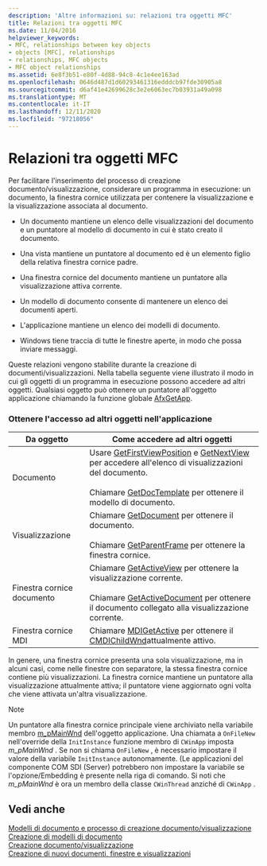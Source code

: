 ```yaml
---
description: 'Altre informazioni su: relazioni tra oggetti MFC'
title: Relazioni tra oggetti MFC
ms.date: 11/04/2016
helpviewer_keywords:
- MFC, relationships between key objects
- objects [MFC], relationships
- relationships, MFC objects
- MFC object relationships
ms.assetid: 6e8f3b51-e80f-4d88-94c8-4c1e4ee163ad
ms.openlocfilehash: 0646d487d1d60293461316edddcb97fde30905a8
ms.sourcegitcommit: d6af41e42699628c3e2e6063ec7b03931a49a098
ms.translationtype: MT
ms.contentlocale: it-IT
ms.lasthandoff: 12/11/2020
ms.locfileid: "97218056"
---
```

# <a name="relationships-among-mfc-objects"></a>Relazioni tra oggetti MFC

Per facilitare l'inserimento del processo di creazione documento/visualizzazione, considerare un programma in esecuzione: un documento, la finestra cornice utilizzata per contenere la visualizzazione e la visualizzazione associata al documento.

- Un documento mantiene un elenco delle visualizzazioni del documento e un puntatore al modello di documento in cui è stato creato il documento.

- Una vista mantiene un puntatore al documento ed è un elemento figlio della relativa finestra cornice padre.

- Una finestra cornice del documento mantiene un puntatore alla visualizzazione attiva corrente.

- Un modello di documento consente di mantenere un elenco dei documenti aperti.

- L'applicazione mantiene un elenco dei modelli di documento.

- Windows tiene traccia di tutte le finestre aperte, in modo che possa inviare messaggi.

Queste relazioni vengono stabilite durante la creazione di documenti/visualizzazioni. Nella tabella seguente viene illustrato il modo in cui gli oggetti di un programma in esecuzione possono accedere ad altri oggetti. Qualsiasi oggetto può ottenere un puntatore all'oggetto applicazione chiamando la funzione globale [AfxGetApp](../mfc/reference/application-information-and-management.md#afxgetapp).

### <a name="gaining-access-to-other-objects-in-your-application"></a>Ottenere l'accesso ad altri oggetti nell'applicazione

|Da oggetto|Come accedere ad altri oggetti|
|-----------------|---------------------------------|
|Documento|Usare [GetFirstViewPosition](../mfc/reference/cdocument-class.md#getfirstviewposition) e [GetNextView](../mfc/reference/cdocument-class.md#getnextview) per accedere all'elenco di visualizzazioni del documento.<br /><br /> Chiamare [GetDocTemplate](../mfc/reference/cdocument-class.md#getdoctemplate) per ottenere il modello di documento.|
|Visualizzazione|Chiamare [GetDocument](../mfc/reference/cview-class.md#getdocument) per ottenere il documento.<br /><br /> Chiamare [GetParentFrame](../mfc/reference/cwnd-class.md#getparentframe) per ottenere la finestra cornice.|
|Finestra cornice documento|Chiamare [GetActiveView](../mfc/reference/cframewnd-class.md#getactiveview) per ottenere la visualizzazione corrente.<br /><br /> Chiamare [GetActiveDocument](../mfc/reference/cframewnd-class.md#getactivedocument) per ottenere il documento collegato alla visualizzazione corrente.|
|Finestra cornice MDI|Chiamare [MDIGetActive](../mfc/reference/cmdiframewnd-class.md#mdigetactive) per ottenere il [CMDIChildWnd](../mfc/reference/cmdichildwnd-class.md)attualmente attivo.|

In genere, una finestra cornice presenta una sola visualizzazione, ma in alcuni casi, come nelle finestre con separatore, la stessa finestra cornice contiene più visualizzazioni. La finestra cornice mantiene un puntatore alla visualizzazione attualmente attiva; il puntatore viene aggiornato ogni volta che viene attivata un'altra visualizzazione.

> [!NOTE]
> Un puntatore alla finestra cornice principale viene archiviato nella variabile membro [m_pMainWnd](../mfc/reference/cwinthread-class.md#m_pmainwnd) dell'oggetto applicazione. Una chiamata a `OnFileNew` nell'override della `InitInstance` funzione membro di `CWinApp` imposta *m_pMainWnd* . Se non si chiama `OnFileNew` , è necessario impostare il valore della variabile `InitInstance` autonomamente. (Le applicazioni del componente COM SDI (Server) potrebbero non impostare la variabile se l'opzione/Embedding è presente nella riga di comando. Si noti che *m_pMainWnd* è ora un membro della classe `CWinThread` anziché di `CWinApp` .

## <a name="see-also"></a>Vedi anche

[Modelli di documento e processo di creazione documento/visualizzazione](../mfc/document-templates-and-the-document-view-creation-process.md)<br/>
[Creazione di modelli di documento](../mfc/document-template-creation.md)<br/>
[Creazione documento/visualizzazione](../mfc/document-view-creation.md)<br/>
[Creazione di nuovi documenti, finestre e visualizzazioni](../mfc/creating-new-documents-windows-and-views.md)
